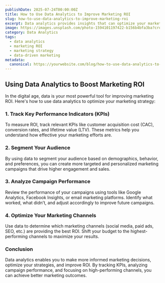 ```yaml
---
publishDate: 2025-07-24T00:00:00Z
title: How to Use Data Analytics to Improve Marketing ROI
slug: how-to-use-data-analytics-to-improve-marketing-roi
excerpt: Data analytics provides insights that can optimize your marketing efforts and improve return on investment (ROI). Learn how to leverage data analytics for better marketing results.
image: https://images.unsplash.com/photo-1594101197422-b156b4bfa3ba?crop=entropy&cs=tinysrgb&fit=max&ixid=MnwzNjQzOXwwfDF8c2VhcmNofDkwfHxiYXNlZCBpbi1kYXRhJTIwYW5hbHl0aWNzfGVufDB8fHx8fDE2NzYzNzYzOTI&ixlib=rb-1.2.1&q=80&w=1080
category: Data Analytics
tags:
  - data analytics
  - marketing ROI
  - marketing strategy
  - data-driven marketing
metadata:
  canonical: https://yourwebsite.com/blog/how-to-use-data-analytics-to-improve-marketing-roi
---
```


## Using Data Analytics to Boost Marketing ROI

In the digital age, data is your most powerful tool for improving marketing ROI. Here's how to use data analytics to optimize your marketing strategy:

### 1. **Track Key Performance Indicators (KPIs)**
To measure ROI, track relevant KPIs like customer acquisition cost (CAC), conversion rates, and lifetime value (LTV). These metrics help you understand how effective your marketing efforts are.

### 2. **Segment Your Audience**
By using data to segment your audience based on demographics, behavior, and preferences, you can create more targeted and personalized marketing campaigns that drive higher engagement and sales.

### 3. **Analyze Campaign Performance**
Review the performance of your campaigns using tools like Google Analytics, Facebook Insights, or email marketing platforms. Identify what worked, what didn’t, and adjust accordingly to improve future campaigns.

### 4. **Optimize Your Marketing Channels**
Use data to determine which marketing channels (social media, paid ads, SEO, etc.) are providing the best ROI. Shift your budget to the highest-performing channels to maximize your results.

### Conclusion
Data analytics enables you to make more informed marketing decisions, optimize your strategies, and improve ROI. By tracking KPIs, analyzing campaign performance, and focusing on high-performing channels, you can achieve better marketing outcomes.
